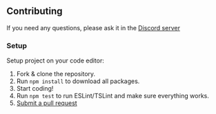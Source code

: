 ## Contributing
If you need any questions, please ask it in the [Discord server](https://discord.gg/uV92t8NM2E)

### Setup
Setup project on your code editor:

1. Fork & clone the repository.
2. Run `npm install` to download all packages.
3. Start coding!
4. Run `npm test` to run ESLint/TSLint and make sure everything works.
5. [Submit a pull request](https://github.com/discord-interactions/discord-interactions.js/pulls)